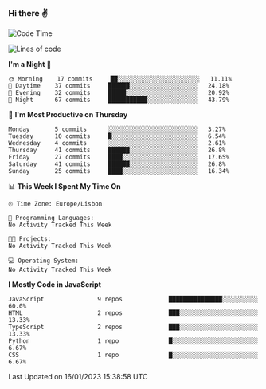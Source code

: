 ### Hi there :v:

<!--
**eusebioaddsilva/eusebioaddsilva** is a ✨ _special_ ✨ repository because its `README.md` (this file) appears on your GitHub profile.

<!--START_SECTION:waka-->
![Code Time](http://img.shields.io/badge/Code%20Time-35%20hrs%2012%20mins-blue)

![Lines of code](https://img.shields.io/badge/From%20Hello%20World%20I%27ve%20Written-660%20Thousand%20lines%20of%20code-blue)

**I'm a Night 🦉** 

```text
🌞 Morning    17 commits     ██░░░░░░░░░░░░░░░░░░░░░░░   11.11% 
🌆 Daytime    37 commits     ██████░░░░░░░░░░░░░░░░░░░   24.18% 
🌃 Evening    32 commits     █████░░░░░░░░░░░░░░░░░░░░   20.92% 
🌙 Night      67 commits     ███████████░░░░░░░░░░░░░░   43.79%

```
📅 **I'm Most Productive on Thursday** 

```text
Monday       5 commits      ░░░░░░░░░░░░░░░░░░░░░░░░░   3.27% 
Tuesday      10 commits     █░░░░░░░░░░░░░░░░░░░░░░░░   6.54% 
Wednesday    4 commits      ░░░░░░░░░░░░░░░░░░░░░░░░░   2.61% 
Thursday     41 commits     ██████░░░░░░░░░░░░░░░░░░░   26.8% 
Friday       27 commits     ████░░░░░░░░░░░░░░░░░░░░░   17.65% 
Saturday     41 commits     ██████░░░░░░░░░░░░░░░░░░░   26.8% 
Sunday       25 commits     ████░░░░░░░░░░░░░░░░░░░░░   16.34%

```


📊 **This Week I Spent My Time On** 

```text
⌚︎ Time Zone: Europe/Lisbon

💬 Programming Languages: 
No Activity Tracked This Week

🐱‍💻 Projects: 
No Activity Tracked This Week

💻 Operating System: 
No Activity Tracked This Week

```

**I Mostly Code in JavaScript** 

```text
JavaScript               9 repos             ███████████████░░░░░░░░░░   60.0% 
HTML                     2 repos             ███░░░░░░░░░░░░░░░░░░░░░░   13.33% 
TypeScript               2 repos             ███░░░░░░░░░░░░░░░░░░░░░░   13.33% 
Python                   1 repo              █░░░░░░░░░░░░░░░░░░░░░░░░   6.67% 
CSS                      1 repo              █░░░░░░░░░░░░░░░░░░░░░░░░   6.67%

```



 Last Updated on 16/01/2023 15:38:58 UTC
<!--END_SECTION:waka-->
